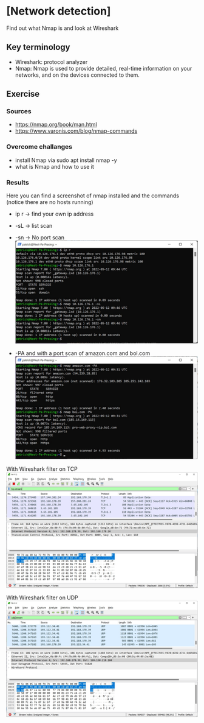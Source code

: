 # [Network detection]
Find out what Nmap is and look at Wireshark

## Key terminology
- Wireshark: protocol analyzer
- Nmap:  Nmap is used to provide detailed, real-time information on your networks, and on the devices connected to them.

## Exercise
### Sources
- https://nmap.org/book/man.html
- https://www.varonis.com/blog/nmap-commands

### Overcome challanges
- install Nmap via sudo apt install nmap -y
- what is Nmap and how to use it

### Results
Here you can find a screenshot of nmap installed and the commands (notice there are no hosts running)
- ip r -> find your own ip address
- -sL -> list scan
- -sn -> No port scan
![screenshot](../00_includes/nmap-ip.jpg)

- -PA and with a port scan of amazon.com and bol.com
![screenshot](../00_includes/nmap-pa-command.jpg)


With Wireshark filter on TCP  
![screenshot](../00_includes/tcp-stream.jpg)

With Wireshark filter on UDP  
![screenshot](../00_includes/udp-stream.jpg)